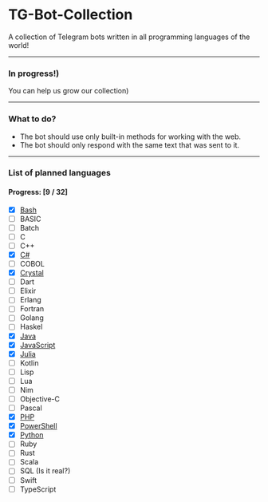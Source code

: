 # TG-Bot-Collection
A collection of Telegram bots written in all programming languages of the world!
___

### In progress!)
You can help us grow our collection)
___

### What to do?
- The bot should use only built-in methods for working with the web.
- The bot should only respond with the same text that was sent to it.
___

### List of planned languages

#### Progress: [9 / 32]

- [x] [Bash](https://github.com/andrew000/TG-Bot-Collection/tree/master/collection/bash)
- [ ] BASIC
- [ ] Batch
- [ ] C
- [ ] C++
- [x] [C#](https://github.com/andrew000/TG-Bot-Collection/tree/master/collection/C%23)
- [ ] COBOL
- [x] [Crystal](https://github.com/andrew000/TG-Bot-Collection/tree/master/collection/crystal)
- [ ] Dart
- [ ] Elixir
- [ ] Erlang
- [ ] Fortran
- [ ] Golang
- [ ] Haskel
- [x] [Java](https://github.com/andrew000/TG-Bot-Collection/tree/master/collection/java)
- [x] [JavaScript](https://github.com/andrew000/TG-Bot-Collection/tree/master/collection/javascript)
- [x] [Julia](https://github.com/andrew000/TG-Bot-Collection/tree/master/collection/julia)
- [ ] Kotlin
- [ ] Lisp
- [ ] Lua
- [ ] Nim
- [ ] Objective-C
- [ ] Pascal
- [x] [PHP](https://github.com/andrew000/TG-Bot-Collection/tree/master/collection/php)
- [x] [PowerShell](https://github.com/andrew000/TG-Bot-Collection/tree/master/collection/powershell) 
- [x] [Python](https://github.com/andrew000/TG-Bot-Collection/tree/master/collection/python)
- [ ] Ruby
- [ ] Rust
- [ ] Scala
- [ ] SQL (Is it real?)
- [ ] Swift
- [ ] TypeScript
